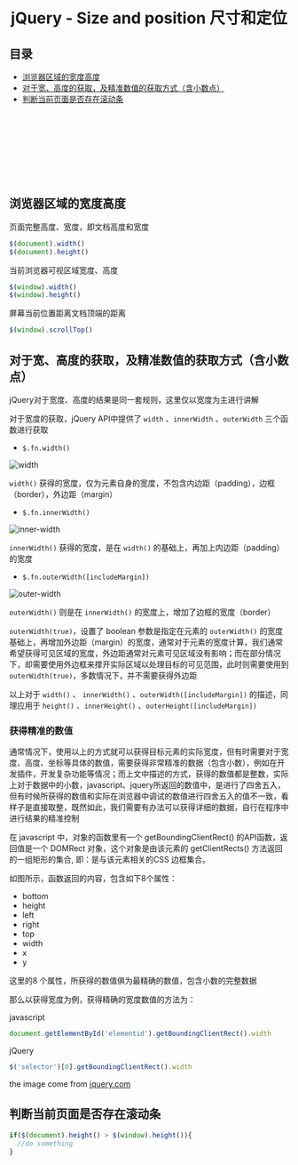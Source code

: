 # <div align="center">jQuery - Size and position 尺寸和定位</div>

## 目录

- [浏览器区域的宽度高度](#浏览器区域的宽度高度)
- [对于宽、高度的获取，及精准数值的获取方式（含小数点）](#user-content-对于宽高度的获取及精准数值的获取方式含小数点)
- [判断当前页面是否存在滚动条](#判断当前页面是否存在滚动条)




<br><br><br><br><br><br><br>


## 浏览器区域的宽度高度

页面完整高度、宽度，即文档高度和宽度
```js
$(document).width()
$(document).height()
```

当前浏览器可视区域宽度、高度
```js
$(window).width()
$(window).height()
```

屏幕当前位置距离文档顶端的距离
```js
$(window).scrollTop()
```

## 对于宽、高度的获取，及精准数值的获取方式（含小数点）

jQuery对于宽度、高度的结果是同一套规则，这里仅以宽度为主进行讲解 

对于宽度的获取，jQuery API中提供了 `width` 、`innerWidth` 、`outerWidth` 三个函数进行获取

- `$.fn.width()`

![width](https://terryz.github.io/image/document/width.png)

`width()` 获得的宽度，仅为元素自身的宽度，不包含内边距（padding），边框（border），外边距（margin）

- `$.fn.innerWidth()`

![inner-width](https://terryz.github.io/image/document/inner-width.png)

`innerWidth()` 获得的宽度，是在 `width()` 的基础上，再加上内边距（padding）的宽度

- `$.fn.outerWidth([includeMargin])`

![outer-width](https://terryz.github.io/image/document/outer-width.png)

`outerWidth()` 则是在 `innerWidth()` 的宽度上，增加了边框的宽度（border）

`outerWidth(true)`，设置了 boolean 参数是指定在元素的 `outerWidth()` 的宽度基础上，再增加外边距（margin）的宽度，通常对于元素的宽度计算，我们通常希望获得可见区域的宽度，外边距通常对元素可见区域没有影响；而在部分情况下，却需要使用外边框来撑开实际区域以处理目标的可见范围，此时则需要使用到 `outerWidth(true)`，多数情况下，并不需要获得外边距

以上对于 `width()` 、 `innerWidth()` 、`outerWidth([includeMargin])` 的描述，同理应用于 `height()` 、`innerHeight()` 、`outerHeight([includeMargin])`

### 获得精准的数值

通常情况下，使用以上的方式就可以获得目标元素的实际宽度，但有时需要对于宽度、高度、坐标等具体的数值，需要获得非常精准的数据（包含小数），例如在开发插件，开发复杂功能等情况；而上文中描述的方式，获得的数值都是整数，实际上对于数据中的小数，javascript、jquery所返回的数值中，是进行了四舍五入，但有时候所获得的数值和实际在浏览器中调试的数值进行四舍五入的值不一致，看样子是直接取整，既然如此，我们需要有办法可以获得详细的数据，自行在程序中进行结果的精准控制

在 javascript 中，对象的函数里有一个 getBoundingClientRect() 的API函数，返回值是一个 DOMRect 对象，这个对象是由该元素的 getClientRects() 方法返回的一组矩形的集合, 即：是与该元素相关的CSS 边框集合。

如图所示，函数返回的内容，包含如下8个属性：

- bottom
- height
- left
- right
- top
- width
- x
- y

这里的8 个属性，所获得的数值俱为最精确的数值，包含小数的完整数据

那么以获得宽度为例，获得精确的宽度数值的方法为：

javascript
```js
document.getElementById('elementid').getBoundingClientRect().width
```

jQuery
```js
$('selector')[0].getBoundingClientRect().width
```
the image come from [jquery.com](jquery.com)


## 判断当前页面是否存在滚动条
```js
if($(document).height() > $(window).height()){
  //do something
}
```
